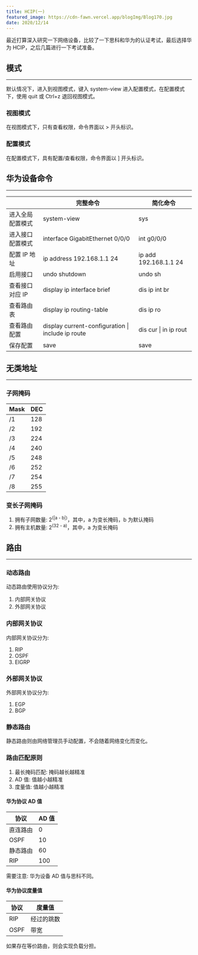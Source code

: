 ```yaml
---
title: HCIP(一)
featured_image: https://cdn-fawn.vercel.app/blogImg/Blog170.jpg
date: 2020/12/14
---
```


最近打算深入研究一下网络设备，比较了一下思科和华为的认证考试，最后选择华为 HCIP，之后几篇进行一下考试准备。

## 模式
***  
默认情况下，进入到视图模式，键入 system-view 进入配置模式，在配置模式下，使用 quit 或 Ctrl+z 退回视图模式。

### 视图模式
在视图模式下，只有查看权限，命令界面以 > 开头标识。

### 配置模式
在配置模式下，具有配置/查看权限，命令界面以 ] 开头标识。

## 华为设备命令
***  
|                  | 完整命令                                              | 简化命令                  |
|------------------|-------------------------------------------------------|---------------------------|
| 进入全局配置模式 | system-view                                           | sys                       |
| 进入接口配置模式 | interface  GigabitEthernet 0/0/0                      | int g0/0/0                |
| 配置 IP 地址     | ip address 192.168.1.1 24                             | ip add 192.168.1.1 24     |
| 启用接口         | undo shutdown                                         | undo sh                   |
| 查看接口对应 IP  | display ip interface brief                            | dis ip int br             |
| 查看路由表       | display ip routing-table                              | dis ip ro                 |
| 查看路由配置     | display current-configuration &#124; include ip route | dis cur &#124; in ip rout |
| 保存配置         | save                                                  | save                      |

## 无类地址
***  
### 子网掩码

| Mask | DEC |
|------|-----|
| /1   | 128 |
| /2   | 192 |
| /3   | 224 |
| /4   | 240 |
| /5   | 248 |
| /6   | 252 |
| /7   | 254 |
| /8   | 255 |

### 变长子网掩码
1. 拥有子网数量: 2<sup>(|a - b|)</sup>，其中，a 为变长掩码，b 为默认掩码
2. 拥有主机数量: 2<sup>(32 - a)</sup>，其中，a 为变长掩码

## 路由
*** 
### 动态路由
动态路由使用协议分为: 
1. 内部网关协议
2. 外部网关协议

### 内部网关协议
内部网关协议分为: 
1. RIP
2. OSPF
3. EIGRP

### 外部网关协议
外部网关协议分为: 
1. EGP
2. BGP

### 静态路由
静态路由则由网络管理员手动配置，不会随着网络变化而变化。

### 路由匹配原则
1. 最长掩码匹配: 掩码越长越精准
2. AD 值: 值越小越精准
3. 度量值: 值越小越精准

#### 华为协议 AD 值
| 协议     | AD 值 |
|----------|-------|
| 直连路由 | 0     |
| OSPF     | 10    |
| 静态路由 | 60    |
| RIP      | 100   |

需要注意: 华为设备 AD 值与思科不同。

#### 华为协议度量值
| 协议  | 度量值     |
|-------|------------|
| RIP   | 经过的跳数 |
| OSPF  | 带宽       |

如果存在等价路由，则会实现负载分担。